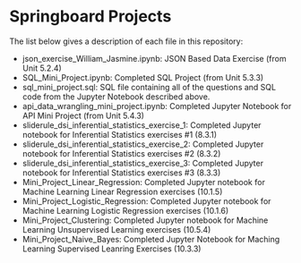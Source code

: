 # Springboard Projects

The list below gives a description of each file in this repository:

 - json_exercise_William_Jasmine.ipynb: JSON Based Data Exercise (from Unit 5.2.4)
 - SQL_Mini_Project.ipynb: Completed SQL Project (from Unit 5.3.3)
 - sql_mini_project.sql: SQL file containing all of the questions and SQL code from the Jupyter Notebook described above.
 - api_data_wrangling_mini_project.ipynb: Completed Jupyter Notebook for API Mini Project (from Unit 5.4.3) 
 - sliderule_dsi_inferential_statistics_exercise_1: Completed Jupyter notebook for Inferential Statistics exercises #1 (8.3.1)
 - sliderule_dsi_inferential_statistics_exercise_2: Completed Jupyter notebook for Inferential Statistics exercises #2 (8.3.2)
 - sliderule_dsi_inferential_statistics_exercise_3: Completed Jupyter notebook for Inferential Statistics exercises #3 (8.3.3)
 - Mini_Project_Linear_Regression: Completed Jupyter notebook for Machine Learning Linear Regression exercises (10.1.5)
 - Mini_Project_Logistic_Regression: Completed Jupyter notebook for Machine Learning Logistic Regression exercises (10.1.6)
 - Mini_Project_Clustering: Completed Jupyter notebook for Machine Learning Unsupervised Learning exercises (10.5.4)
 - Mini_Project_Naive_Bayes: Completed Jupyter Notebook for Maching Learning Supervised Leanring Exercises (10.3.3)
